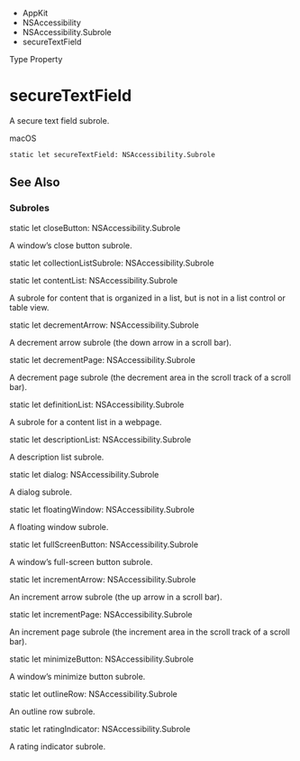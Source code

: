 

- AppKit
- NSAccessibility
- NSAccessibility.Subrole
-  secureTextField 

Type Property

# secureTextField

A secure text field subrole.

macOS

``` source
static let secureTextField: NSAccessibility.Subrole
```

## See Also

### Subroles

static let closeButton: NSAccessibility.Subrole

A window’s close button subrole.

static let collectionListSubrole: NSAccessibility.Subrole

static let contentList: NSAccessibility.Subrole

A subrole for content that is organized in a list, but is not in a list control or table view.

static let decrementArrow: NSAccessibility.Subrole

A decrement arrow subrole (the down arrow in a scroll bar).

static let decrementPage: NSAccessibility.Subrole

A decrement page subrole (the decrement area in the scroll track of a scroll bar).

static let definitionList: NSAccessibility.Subrole

A subrole for a content list in a webpage.

static let descriptionList: NSAccessibility.Subrole

A description list subrole.

static let dialog: NSAccessibility.Subrole

A dialog subrole.

static let floatingWindow: NSAccessibility.Subrole

A floating window subrole.

static let fullScreenButton: NSAccessibility.Subrole

A window’s full-screen button subrole.

static let incrementArrow: NSAccessibility.Subrole

An increment arrow subrole (the up arrow in a scroll bar).

static let incrementPage: NSAccessibility.Subrole

An increment page subrole (the increment area in the scroll track of a scroll bar).

static let minimizeButton: NSAccessibility.Subrole

A window’s minimize button subrole.

static let outlineRow: NSAccessibility.Subrole

An outline row subrole.

static let ratingIndicator: NSAccessibility.Subrole

A rating indicator subrole.

